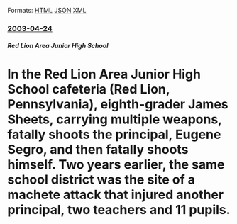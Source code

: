 
Formats: [HTML](/news/2003/04/24/in-the-red-lion-area-junior-high-school-cafeteria-red-lion-pennsylvania-eighth-grader-james-sheets-carrying-multiple-weapons-fatally.html)  [JSON](/news/2003/04/24/in-the-red-lion-area-junior-high-school-cafeteria-red-lion-pennsylvania-eighth-grader-james-sheets-carrying-multiple-weapons-fatally.json)  [XML](/news/2003/04/24/in-the-red-lion-area-junior-high-school-cafeteria-red-lion-pennsylvania-eighth-grader-james-sheets-carrying-multiple-weapons-fatally.xml)  

### [2003-04-24](/news/2003/04/24/index.md)

##### Red Lion Area Junior High School
#  In the Red Lion Area Junior High School cafeteria (Red Lion, Pennsylvania), eighth-grader James Sheets, carrying multiple weapons, fatally shoots the principal, Eugene Segro, and then fatally shoots himself. Two years earlier, the same school district was the site of a machete attack that injured another principal, two teachers and 11 pupils.



